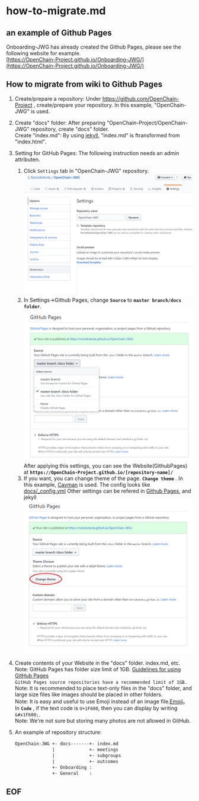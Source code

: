 # how-to-migrate.md

## an example of Github Pages

Onboarding-JWG has already created the Github Pages, please see the following website for example.  
[https://OpenChain-Project.github.io/Onboarding-JWG/](https://OpenChain-Project.github.io/Onboarding-JWG/)  

## How to migrate from wiki to Github Pages

1. Create/prepare a repository: Under https://github.com/OpenChain-Project , create/prepare your repository. In this example, "OpenChain-JWG" is used.  
   
1. Create "docs" folder: After preparing "OpenChain-Project/OpenChain-JWG" repository, create "docs" folder.  
   Create "index.md": By using [jekyll](https://jekyllrb.com/), "index.md" is ftransformed from "index.html".  
     
1. Setting for GitHub Pages: The following instruction needs an admin attributen.
   1. Click ```Settings``` tab in "OpenChain-JWG" repository.  
   ![settings](images/settings.png)  
   1. In Settings->Github Pages, change **```Source```** to **```master branch/docs folder```**.  
   ![source](images/docs.png)  
   After applying this settings, you can see the Website(GithubPages) at **```https://OpenChain-Project.github.io/[repository-name]/```**  
   1. If you want, you can change theme of the page.  **```Change theme```** . In this example, [Cayman](https://pages-themes.github.io/cayman/) is used. 
   The config looks like [docs/_config.yml](https://github.com/NorioKobota/OpenChain-JWG/blob/master/docs/_config.yml) Other settings can be refered in [Github Pages](https://help.github.com/github/working-with-github-pages/about-github-pages-and-jekyll), and jekyll  
   ![themes](images/themes.png)
1. Create contents of your Website in the "docs" folder. index.md, etc.  
Note: GitHub Pages has folder size limit of 1GB. [Guidelines for using GitHub Pages](https://help.github.com/en/github/working-with-github-pages/about-github-pages#guidelines-for-using-github-pages)  
   ```GitHub Pages source repositories have a recommended limit of 1GB.```  
  Note: It is recommended to place text-only files in the "docs" folder, and large size files like images should be placed in other folders.  
Note: It is easy and useful to use Emoji instead of an image file.[Emoji](https://unicode.org/emoji/charts/full-emoji-list.html)。 In **```Code```** , if the text code is ```U+1F600```, then you can display by writing ```&#x1F600;```.  
Note: We're not sure but storing many photos are not allowed in GitHub.  
1. An example of repository structure:  
   ```
   OpenChain-JWG +- docs-------+- index.md  
                 |             +- meetings   
                 |             +- subgroups   
                 |             +- outcomes    
                 +- Onboarding :   
                 +- General    :   
   ```
## EOF
